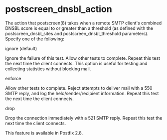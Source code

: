 # postscreen_dnsbl_action 

The action that postscreen(8) takes when a remote SMTP client's combined
DNSBL score is equal to or greater than a threshold (as defined
with the postscreen_dnsbl_sites and postscreen_dnsbl_threshold
parameters).  Specify one of the following: 



 ignore (default) 

 Ignore the failure of this test. Allow other tests to complete.
Repeat this test the next time the client connects.
This option is useful for testing and collecting statistics
without blocking mail. 

 enforce 

 Allow other tests to complete. Reject attempts to deliver mail
with a 550 SMTP reply, and log the helo/sender/recipient information.
Repeat this test the next time the client connects. 

 drop 

 Drop the connection immediately with a 521 SMTP reply. Repeat
this test the next time the client connects. 



 This feature is available in Postfix 2.8. 


